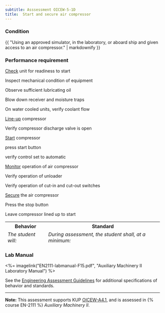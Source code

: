 ```yaml
---
subtitle: Asssessment OICEW-5-1D
title:  Start and secure air compressor
---
```




### Condition

{{ "Using an approved simulator, in the laboratory, or aboard ship and given access to an air compressor." | markdownify }}

### Performance requirement 

<table width='100%' class='Guidelines'>
 <thead>
 <tr>
     <th class='thirty'>Behavior</th>
     <th class='seventy'>Standard</th>
 </tr>
 <tr>
     <td><em>The student will:</em></td>
     <td><em>During assessment, the student shall, at a minimum:</em></td>
 </tr>
 </thead>
 <tbody>


<!--rowstart-->

[Check](guidelines#check) unit for readiness to start

<!--cellbreak-->

Inspect mechanical condition of equipment

Observe sufficient lubricating oil

Blow down receiver and moisture traps

On water cooled units, verify coolant flow

<!--rowend-->


<!--rowstart-->

[Line-up](guidelines#lineup) compressor

<!--cellbreak-->

Verify compressor discharge valve is open

<!--rowend-->


<!--rowstart-->

[Start](guidelines#start) compressor

<!--cellbreak-->

press start button

verify control set to automatic

<!--rowend-->


<!--rowstart-->

[Monitor](guidelines#monitor) operation of air compressor

<!--cellbreak-->

Verify operation of unloader

Verify operation of cut-in and cut-out switches

<!--rowend-->


<!--rowstart-->

[Secure](guidelines#secure) the air compressor

<!--cellbreak-->

Press the stop button

Leave compressor lined up to start

<!--rowend-->


 </tbody>
 </table>

### Lab Manual

<%= imagelink("EN2111-labmanual-F15.pdf", "Auxiliary Machinery II Laboratory Manual") %>

See the [Engineering Assessment Guidelines](guidelines) for additional specifications of behavior and standards.


*****

**Note:** This assessment supports KUP [OICEW-A4.1]({{site.baseurl}}/tables/31.html#OICEW-A4.1), and is assessed in  {% course  EN-2111 %}  *Auxiliary Machinery II*. 

